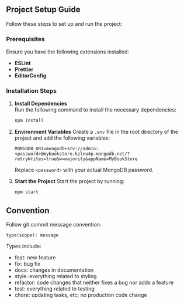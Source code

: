 ## Project Setup Guide

Follow these steps to set up and run the project:

### Prerequisites

Ensure you have the following extensions installed:

- **ESLint**
- **Prettier**
- **EditorConfig**

### Installation Steps

1. **Install Dependencies**  
   Run the following command to install the necessary dependencies:

   ```bash
   npm install
   ```

2. **Environment Variables**
   Create a `.env` file in the root directory of the project and add the following variables:

   ```env
   MONGODB_URI=mongodb+srv://admin:<password>@mybookstore.kzlnu4p.mongodb.net/?retryWrites=true&w=majority&appName=MyBookStore
   ```

   Replace `<password>` with your actual MongoDB password.

3. **Start the Project**
   Start the project by running:

   ```bash
   npm start
   ```
   
## Convention

Follow git commit message convention:

```
type(scope): message
```

Types include:

- feat: new feature
- fix: bug fix
- docs: changes in documentation
- style: everything related to styling
- refactor: code changes that neither fixes a bug nor adds a feature
- test: everything related to testing
- chore: updating tasks, etc; no production code change